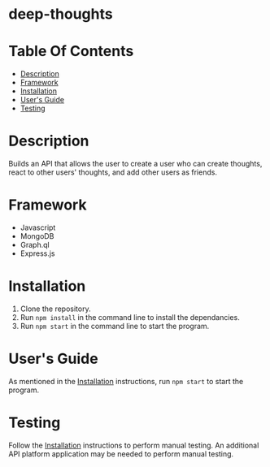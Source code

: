 # deep-thoughts

# Table Of Contents

* [Description](#description)
* [Framework](#framework)
* [Installation](#installation)
* [User's Guide](#users-guide)
* [Testing](#testing)

# Description
Builds an API that allows the user to create a user who can create thoughts, react to other users' thoughts, and add other users as friends.

# Framework
- Javascript
- MongoDB
- Graph.ql
- Express.js

# Installation
1. Clone the repository.
2. Run `npm install` in the command line to install the dependancies.
3. Run `npm start` in the command line to start the program.

# User's Guide
As mentioned in the [Installation](#installation) instructions, run `npm start` to start the program.

# Testing
Follow the [Installation](#installation) instructions to perform manual testing.  An additional API platform application may be needed to perform manual testing.
